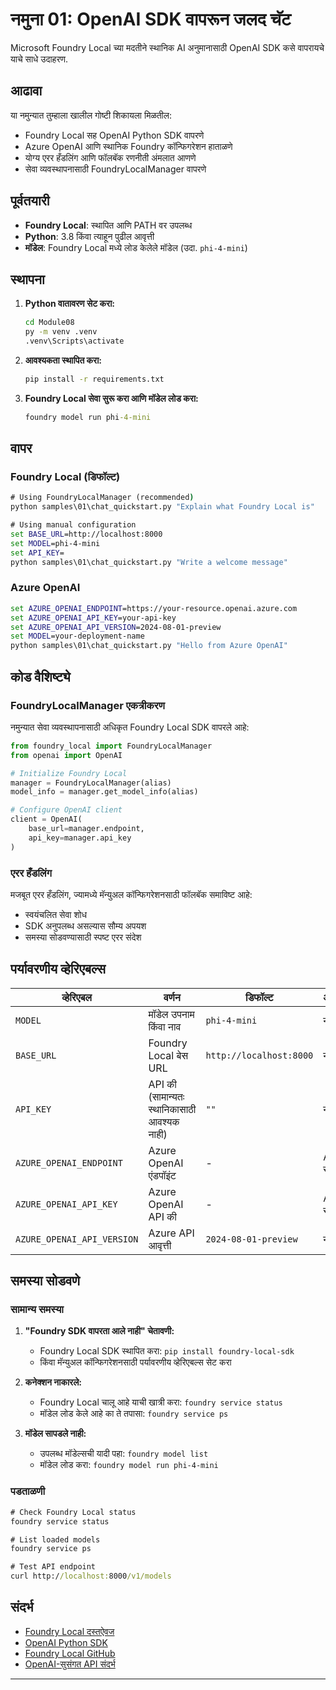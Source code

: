 <!--
CO_OP_TRANSLATOR_METADATA:
{
  "original_hash": "fb649a75048715165e76e20b366620a9",
  "translation_date": "2025-09-24T15:17:58+00:00",
  "source_file": "Module08/samples/01/README.md",
  "language_code": "mr"
}
-->
# नमुना 01: OpenAI SDK वापरून जलद चॅट

Microsoft Foundry Local च्या मदतीने स्थानिक AI अनुमानासाठी OpenAI SDK कसे वापरायचे याचे साधे उदाहरण.

## आढावा

या नमुन्यात तुम्हाला खालील गोष्टी शिकायला मिळतील:
- Foundry Local सह OpenAI Python SDK वापरणे
- Azure OpenAI आणि स्थानिक Foundry कॉन्फिगरेशन हाताळणे
- योग्य एरर हँडलिंग आणि फॉलबॅक रणनीती अंमलात आणणे
- सेवा व्यवस्थापनासाठी FoundryLocalManager वापरणे

## पूर्वतयारी

- **Foundry Local**: स्थापित आणि PATH वर उपलब्ध
- **Python**: 3.8 किंवा त्याहून पुढील आवृत्ती
- **मॉडेल**: Foundry Local मध्ये लोड केलेले मॉडेल (उदा. `phi-4-mini`)

## स्थापना

1. **Python वातावरण सेट करा:**
   ```cmd
   cd Module08
   py -m venv .venv
   .venv\Scripts\activate
   ```

2. **आवश्यकता स्थापित करा:**
   ```cmd
   pip install -r requirements.txt
   ```

3. **Foundry Local सेवा सुरू करा आणि मॉडेल लोड करा:**
   ```cmd
   foundry model run phi-4-mini
   ```


## वापर

### Foundry Local (डिफॉल्ट)

```cmd
# Using FoundryLocalManager (recommended)
python samples\01\chat_quickstart.py "Explain what Foundry Local is"

# Using manual configuration
set BASE_URL=http://localhost:8000
set MODEL=phi-4-mini
set API_KEY=
python samples\01\chat_quickstart.py "Write a welcome message"
```


### Azure OpenAI

```cmd
set AZURE_OPENAI_ENDPOINT=https://your-resource.openai.azure.com
set AZURE_OPENAI_API_KEY=your-api-key
set AZURE_OPENAI_API_VERSION=2024-08-01-preview
set MODEL=your-deployment-name
python samples\01\chat_quickstart.py "Hello from Azure OpenAI"
```


## कोड वैशिष्ट्ये

### FoundryLocalManager एकत्रीकरण

नमुन्यात सेवा व्यवस्थापनासाठी अधिकृत Foundry Local SDK वापरले आहे:

```python
from foundry_local import FoundryLocalManager
from openai import OpenAI

# Initialize Foundry Local
manager = FoundryLocalManager(alias)
model_info = manager.get_model_info(alias)

# Configure OpenAI client
client = OpenAI(
    base_url=manager.endpoint,
    api_key=manager.api_key
)
```


### एरर हँडलिंग

मजबूत एरर हँडलिंग, ज्यामध्ये मॅन्युअल कॉन्फिगरेशनसाठी फॉलबॅक समाविष्ट आहे:
- स्वयंचलित सेवा शोध
- SDK अनुपलब्ध असल्यास सौम्य अपयश
- समस्या सोडवण्यासाठी स्पष्ट एरर संदेश

## पर्यावरणीय व्हेरिएबल्स

| व्हेरिएबल | वर्णन | डिफॉल्ट | आवश्यक |
|----------|-------------|---------|----------|
| `MODEL` | मॉडेल उपनाम किंवा नाव | `phi-4-mini` | नाही |
| `BASE_URL` | Foundry Local बेस URL | `http://localhost:8000` | नाही |
| `API_KEY` | API की (सामान्यतः स्थानिकासाठी आवश्यक नाही) | `""` | नाही |
| `AZURE_OPENAI_ENDPOINT` | Azure OpenAI एंडपॉइंट | - | Azure साठी |
| `AZURE_OPENAI_API_KEY` | Azure OpenAI API की | - | Azure साठी |
| `AZURE_OPENAI_API_VERSION` | Azure API आवृत्ती | `2024-08-01-preview` | नाही |

## समस्या सोडवणे

### सामान्य समस्या

1. **"Foundry SDK वापरता आले नाही" चेतावणी:**
   - Foundry Local SDK स्थापित करा: `pip install foundry-local-sdk`
   - किंवा मॅन्युअल कॉन्फिगरेशनसाठी पर्यावरणीय व्हेरिएबल्स सेट करा

2. **कनेक्शन नाकारले:**
   - Foundry Local चालू आहे याची खात्री करा: `foundry service status`
   - मॉडेल लोड केले आहे का ते तपासा: `foundry service ps`

3. **मॉडेल सापडले नाही:**
   - उपलब्ध मॉडेल्सची यादी पहा: `foundry model list`
   - मॉडेल लोड करा: `foundry model run phi-4-mini`

### पडताळणी

```cmd
# Check Foundry Local status
foundry service status

# List loaded models
foundry service ps

# Test API endpoint
curl http://localhost:8000/v1/models
```


## संदर्भ

- [Foundry Local दस्तऐवज](https://learn.microsoft.com/azure/ai-foundry/foundry-local/)
- [OpenAI Python SDK](https://github.com/openai/openai-python)
- [Foundry Local GitHub](https://github.com/microsoft/Foundry-Local)
- [OpenAI-सुसंगत API संदर्भ](https://learn.microsoft.com/azure/ai-foundry/foundry-local/how-to/how-to-integrate-with-inference-sdks)

---

